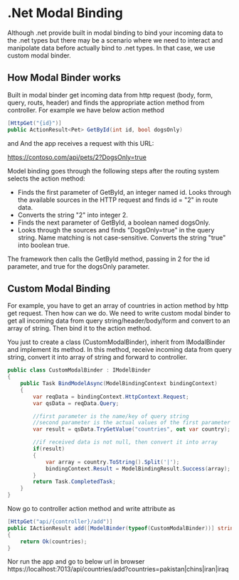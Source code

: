 # .Net Modal Binding
Although .net  provide built in modal binding to bind your incoming data to the .net types but there may be a scenario where we need to interact and manipolate data before actually bind to .net types. In that case, we use custom modal binder.

## How Modal Binder works
Built in modal binder get incoming data from http request (body, form, query, routs, header) and finds the appropriate action method from controller. For example we have below action method

```c#
[HttpGet("{id}")]
public ActionResult<Pet> GetById(int id, bool dogsOnly)
```
and And the app receives a request with this URL:

https://contoso.com/api/pets/2?DogsOnly=true

Model binding goes through the following steps after the routing system selects the action method:

- Finds the first parameter of GetById, an integer named id.
Looks through the available sources in the HTTP request and finds id = "2" in route data.
- Converts the string "2" into integer 2.
- Finds the next parameter of GetById, a boolean named dogsOnly.
- Looks through the sources and finds "DogsOnly=true" in the query string. Name matching is not case-sensitive.
Converts the string "true" into boolean true.

The framework then calls the GetById method, passing in 2 for the id parameter, and true for the dogsOnly parameter.


## Custom Modal Binding

For example, you have to get an array of countries in action method by http get request. Then how can we do. We need to write custom modal binder to get all incoming data from query string/header/body/form and convert to an array of string. Then bind it to the action method.

You just to create a class (CustomModalBinder), inherit from IModalBinder and implement its method. In this method, receive incoming data from query string, convert it into array of string and forward to controller.

```c#
public class CustomModalBinder : IModelBinder
{
    public Task BindModelAsync(ModelBindingContext bindingContext)
    {
        var reqData = bindingContext.HttpContext.Request;
        var qsData = reqData.Query;

        //first parameter is the name/key of query string
        //second parameter is the actual values of the first parameter 
        var result = qsData.TryGetValue("countries", out var country);

        //if received data is not null, then convert it into array
        if(result)
        {
            var array = country.ToString().Split('|');
            bindingContext.Result = ModelBindingResult.Success(array);
        }
        return Task.CompletedTask;
    }
}
```

Now go to controller action method and write attribute as
```c#
[HttpGet("api/{controller}/add")]
public IActionResult add([ModelBinder(typeof(CustomModalBinder))] string[] countries)
{
    return Ok(countries);
}
```

Nor run the app and go to below url in browser
https://localhost:7013/api/countries/add?countries=pakistan|chins|iran|iraq
